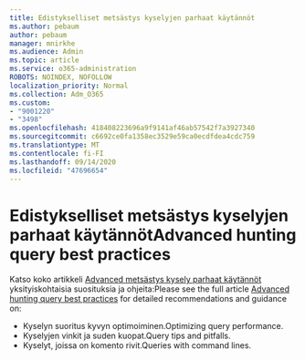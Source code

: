 ```yaml
---
title: Edistykselliset metsästys kyselyjen parhaat käytännöt
ms.author: pebaum
author: pebaum
manager: mnirkhe
ms.audience: Admin
ms.topic: article
ms.service: o365-administration
ROBOTS: NOINDEX, NOFOLLOW
localization_priority: Normal
ms.collection: Adm_O365
ms.custom:
- "9001220"
- "3498"
ms.openlocfilehash: 418408223696a9f9141af46ab57542f7a3927340
ms.sourcegitcommit: c6692ce0fa1358ec3529e59ca0ecdfdea4cdc759
ms.translationtype: MT
ms.contentlocale: fi-FI
ms.lasthandoff: 09/14/2020
ms.locfileid: "47696654"
---
```

# <a name="advanced-hunting-query-best-practices"></a><span data-ttu-id="de858-102">Edistykselliset metsästys kyselyjen parhaat käytännöt</span><span class="sxs-lookup"><span data-stu-id="de858-102">Advanced hunting query best practices</span></span>

<span data-ttu-id="de858-103">Katso koko artikkeli [Advanced metsästys kysely parhaat käytännöt](https://docs.microsoft.com/windows/security/threat-protection/microsoft-defender-atp/advanced-hunting-best-practices#optimize-query-performance) yksityiskohtaisia suosituksia ja ohjeita:</span><span class="sxs-lookup"><span data-stu-id="de858-103">Please see the full article [Advanced hunting query best practices](https://docs.microsoft.com/windows/security/threat-protection/microsoft-defender-atp/advanced-hunting-best-practices#optimize-query-performance) for detailed recommendations and guidance on:</span></span>
- <span data-ttu-id="de858-104">Kyselyn suoritus kyvyn optimoiminen.</span><span class="sxs-lookup"><span data-stu-id="de858-104">Optimizing query performance.</span></span>
- <span data-ttu-id="de858-105">Kyselyjen vinkit ja suden kuopat.</span><span class="sxs-lookup"><span data-stu-id="de858-105">Query tips and pitfalls.</span></span>
- <span data-ttu-id="de858-106">Kyselyt, joissa on komento rivit.</span><span class="sxs-lookup"><span data-stu-id="de858-106">Queries with command lines.</span></span>


